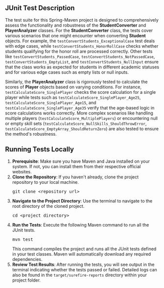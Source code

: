 <h2>JUnit Test Description</h2>

<p>
The test suite for this Spring-Maven project is designed to comprehensively assess the functionality and robustness of the <b>StudentConverter</b> and <b>PlayerAnalyzer</b> classes. For the <b>StudentConverter</b> class, the tests cover various scenarios that one might encounter when converting <b>Student</b> objects. For example, the <code>testConvertStudents_ExceptionalCase</code> test deals with edge cases, while <code>testConvertStudents_HonorRollCase</code> checks whether students qualifying for the honor roll are processed correctly. Other tests like <code>testConvertStudents_PassedCase</code>, <code>testConvertStudents_NotPassedCase</code>, <code>testConvertStudents_EmptyList</code>, and <code>testConvertStudents_NullInput</code> ensure that the class works as expected for students in different academic statuses and for various edge cases such as empty lists or null inputs.
</p>

<p>
Similarly, the <b>PlayerAnalyzer</b> class is rigorously tested to calculate the scores of <b>Player</b> objects based on varying conditions. For instance, <code>testCalculateScore_SinglePlayer</code> checks the score calculation for a single player while tests such as <code>testCalculateScore_SinglePlayer_Age25</code>, <code>testCalculateScore_SinglePlayer_Age15</code>, and <code>testCalculateScore_SinglePlayer_Age35</code> verify that the age-based logic in score calculations works correctly. More complex scenarios like handling multiple players (<code>testCalculateScore_MultiplePlayers</code>) or encountering null or empty skill sets (<code>testCalculateScore_NullSkills_ShouldThrowError</code>, <code>testCalculateScore_EmptyArray_ShouldReturnZero</code>) are also tested to ensure the method's robustness.
</p>

<h2>Running Tests Locally</h2>

<ol>
  <li><b>Prerequisite</b>: Make sure you have Maven and Java installed on your system. If not, you can install them from their respective official websites.</li>

  <li><b>Clone the Repository</b>: If you haven't already, clone the project repository to your local machine.
    <pre>git clone &lt;repository_url&gt;</pre>
  </li>

  <li><b>Navigate to the Project Directory</b>: Use the terminal to navigate to the root directory of the cloned project.
    <pre>cd &lt;project_directory&gt;</pre>
  </li>

  <li><b>Run the Tests</b>: Execute the following Maven command to run all the JUnit tests.
    <pre>mvn test</pre>
  This command compiles the project and runs all the JUnit tests defined in your test classes. Maven will automatically download any required dependencies.
  </li>

  <li><b>Review Test Results</b>: After running the tests, you will see output in the terminal indicating whether the tests passed or failed. Detailed logs can also be found in the <code>target/surefire-reports</code> directory within your project folder.</li>
</ol>
